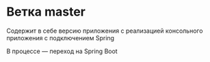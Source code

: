 # Ветка master
Содержит в себе версию приложения с реализацией консольного приложения с подключением Spring

В процессе — переход на Spring Boot